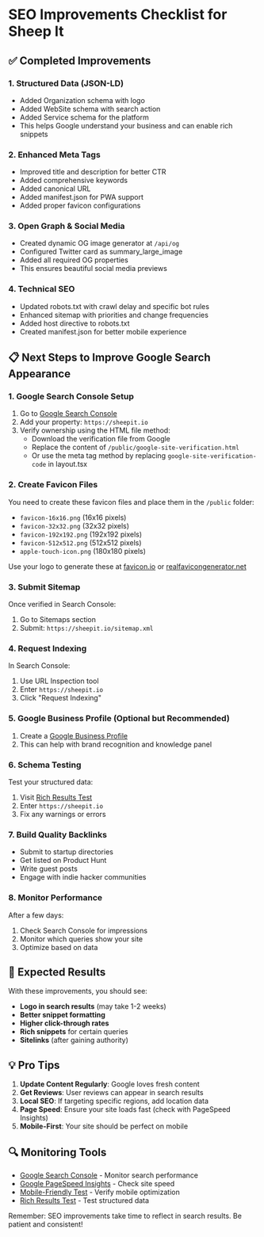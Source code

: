 # SEO Improvements Checklist for Sheep It

## ✅ Completed Improvements

### 1. **Structured Data (JSON-LD)**
- Added Organization schema with logo
- Added WebSite schema with search action
- Added Service schema for the platform
- This helps Google understand your business and can enable rich snippets

### 2. **Enhanced Meta Tags**
- Improved title and description for better CTR
- Added comprehensive keywords
- Added canonical URL
- Added manifest.json for PWA support
- Added proper favicon configurations

### 3. **Open Graph & Social Media**
- Created dynamic OG image generator at `/api/og`
- Configured Twitter card as summary_large_image
- Added all required OG properties
- This ensures beautiful social media previews

### 4. **Technical SEO**
- Updated robots.txt with crawl delay and specific bot rules
- Enhanced sitemap with priorities and change frequencies
- Added host directive to robots.txt
- Created manifest.json for better mobile experience

## 📋 Next Steps to Improve Google Search Appearance

### 1. **Google Search Console Setup**
1. Go to [Google Search Console](https://search.google.com/search-console)
2. Add your property: `https://sheepit.io`
3. Verify ownership using the HTML file method:
   - Download the verification file from Google
   - Replace the content of `/public/google-site-verification.html`
   - Or use the meta tag method by replacing `google-site-verification-code` in layout.tsx

### 2. **Create Favicon Files**
You need to create these favicon files and place them in the `/public` folder:
- `favicon-16x16.png` (16x16 pixels)
- `favicon-32x32.png` (32x32 pixels)
- `favicon-192x192.png` (192x192 pixels)
- `favicon-512x512.png` (512x512 pixels)
- `apple-touch-icon.png` (180x180 pixels)

Use your logo to generate these at [favicon.io](https://favicon.io/) or [realfavicongenerator.net](https://realfavicongenerator.net/)

### 3. **Submit Sitemap**
Once verified in Search Console:
1. Go to Sitemaps section
2. Submit: `https://sheepit.io/sitemap.xml`

### 4. **Request Indexing**
In Search Console:
1. Use URL Inspection tool
2. Enter `https://sheepit.io`
3. Click "Request Indexing"

### 5. **Google Business Profile** (Optional but Recommended)
1. Create a [Google Business Profile](https://business.google.com)
2. This can help with brand recognition and knowledge panel

### 6. **Schema Testing**
Test your structured data:
1. Visit [Rich Results Test](https://search.google.com/test/rich-results)
2. Enter `https://sheepit.io`
3. Fix any warnings or errors

### 7. **Build Quality Backlinks**
- Submit to startup directories
- Get listed on Product Hunt
- Write guest posts
- Engage with indie hacker communities

### 8. **Monitor Performance**
After a few days:
1. Check Search Console for impressions
2. Monitor which queries show your site
3. Optimize based on data

## 🎯 Expected Results

With these improvements, you should see:
- **Logo in search results** (may take 1-2 weeks)
- **Better snippet formatting**
- **Higher click-through rates**
- **Rich snippets** for certain queries
- **Sitelinks** (after gaining authority)

## 💡 Pro Tips

1. **Update Content Regularly**: Google loves fresh content
2. **Get Reviews**: User reviews can appear in search results
3. **Local SEO**: If targeting specific regions, add location data
4. **Page Speed**: Ensure your site loads fast (check with PageSpeed Insights)
5. **Mobile-First**: Your site should be perfect on mobile

## 🔍 Monitoring Tools

- [Google Search Console](https://search.google.com/search-console) - Monitor search performance
- [Google PageSpeed Insights](https://pagespeed.web.dev/) - Check site speed
- [Mobile-Friendly Test](https://search.google.com/test/mobile-friendly) - Verify mobile optimization
- [Rich Results Test](https://search.google.com/test/rich-results) - Test structured data

Remember: SEO improvements take time to reflect in search results. Be patient and consistent!